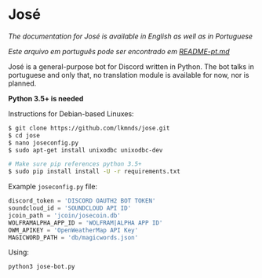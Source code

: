 José
=========

*The documentation for José is available in English as well as in Portuguese*

*Este arquivo em português pode ser encontrado em [README-pt.md](https://github.com/lkmnds/jose/blob/master/README-pt.md)*

José is a general-purpose bot for Discord written in Python.
The bot talks in portuguese and only that, no translation module is available for now, nor is planned.

**Python 3.5+ is needed**

Instructions for Debian-based Linuxes:
```bash
$ git clone https://github.com/lkmnds/jose.git
$ cd jose
$ nano joseconfig.py
$ sudo apt-get install unixodbc unixodbc-dev

# Make sure pip references python 3.5+
$ sudo pip install install -U -r requirements.txt
```

Example `joseconfig.py` file:
```python
discord_token = 'DISCORD OAUTH2 BOT TOKEN'
soundcloud_id = 'SOUNDCLOUD API ID'
jcoin_path = 'jcoin/josecoin.db'
WOLFRAMALPHA_APP_ID = 'WOLFRAM|ALPHA APP ID'
OWM_APIKEY = 'OpenWeatherMap API Key'
MAGICWORD_PATH = 'db/magicwords.json'
```

Using:
```
python3 jose-bot.py
```
